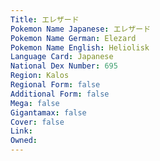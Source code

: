 ```yaml
---
﻿Title: エレザード
Pokemon Name Japanese: エレザード
Pokemon Name German: Elezard
Pokemon Name English: Heliolisk
Language Card: Japanese
National Dex Number: 695
Region: Kalos
Regional Form: false
Additional Form: false
Mega: false
Gigantamax: false
Cover: false
Link: 
Owned: 
---
```

